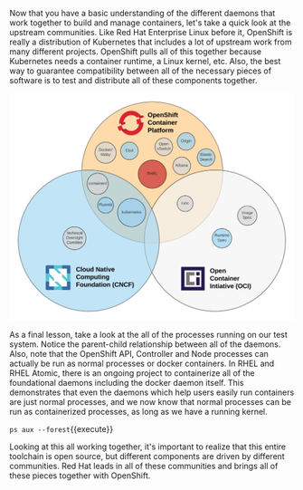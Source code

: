 Now that you have a basic understanding of the different daemons that work together to build and manage containers, let's take a quick look at the upstream communities. Like Red Hat Enterprise Linux before it, OpenShift is really a distribution of Kubernetes that includes a lot of upstream work from many different projects. OpenShift pulls all of this together because Kubernetes needs a container runtime, a Linux kernel, etc. Also, the best way to guarantee compatibility between all of the necessary pieces of software is to test and distribute all of these components together.

![Container Libraries](../../assets/subsystems/container-internals-lab-1/05-community-landscape.png)


As a final lesson, take a look at the all of the processes running on our test system. Notice the parent-child relationship between all of the daemons. Also, note that the OpenShift API, Controller and Node processes can actually be run as normal processes or docker containers. In RHEL and RHEL Atomic, there is an ongoing project to containerize all of the foundational daemons including the docker daemon itself. This demonstrates that even the daemons which help users easily run containers are just normal processes, and we now know that normal processes can be run as containerized processes, as long as we have a running kernel.

``ps aux --forest``{{execute}}

Looking at this all working together, it's important to realize that this entire toolchain is open source, but different components are driven by different communities. Red Hat leads in all of these communities and brings all of these pieces together with OpenShift.
